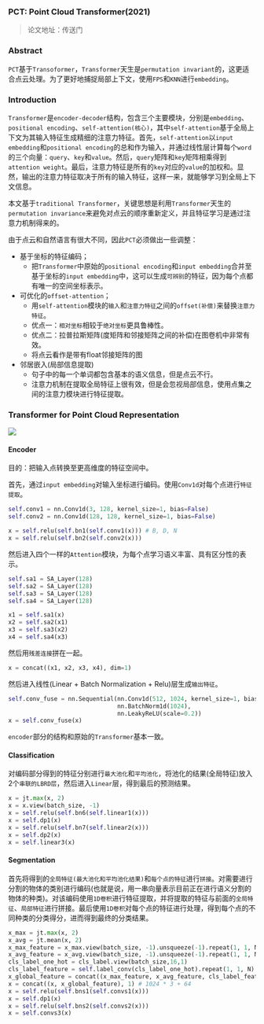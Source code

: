 ### PCT: Point Cloud Transformer(2021)

> 论文地址：传送门

### Abstract

`PCT`基于`Transoformer`，`Transformer`天生是`permutation invariant`的，这更适合点云处理。为了更好地捕捉局部上下文，使用`FPS`和`KNN`进行`embedding`。

### Introduction

`Transformer`是`encoder-decoder`结构，包含三个主要模块，分别是`embedding`、`positional encoding`、`self-attention(核心)`，其中`self-attention`基于全局上下文为其输入特征生成精细的注意力特征。首先，`self-attention`以`input embedding`和`positional encoding`的总和作为输入，并通过线性层计算每个`word`的三个向量：`query`、`key`和`value`。然后，`query`矩阵和`key`矩阵相乘得到`attention weight`。最后，注意力特征是所有的`key`对应的`value`的加权和。显然，输出的注意力特征取决于所有的输入特征，这样一来，就能够学习到全局上下文信息。

本文基于`traditional Transformer`，关键思想是利用`Transformer`天生的`permutation invariance`来避免对点云的顺序重新定义，并且特征学习是通过注意力机制得来的。

由于点云和自然语言有很大不同，因此`PCT`必须做出一些调整：

- 基于坐标的特征编码；
  - 把`Transformer`中原始的`positional encoding`和`input embedding`合并至基于坐标的`input embedding`中，这可以生成`可辨别`的特征，因为每个点都有唯一的空间坐标表示。
- 可优化的`offset-attention`；
  - 用`self-attention`模块的`输入`和`注意力特征`之间的`offset(补偿)`来替换`注意力特征`。
  - 优点一：`相对坐标`相较于`绝对坐标`更具鲁棒性。
  - 优点二：拉普拉斯矩阵(度矩阵和邻接矩阵之间的补偿)在图卷机中非常有效。
  - 将点云看作是带有float邻接矩阵的图
- 邻居嵌入(局部信息提取)
  - 句子中的每一个单词都包含基本的语义信息，但是点云不行。
  - 注意力机制在提取全局特征上很有效，但是会忽视局部信息，使用点集之间的注意力模块进行特征提取。

### Transformer for Point Cloud Representation

![](https://cdn.jsdelivr.net/gh/prannt99/blog/img/15.png)

#### Encoder

目的：把输入点转换至更高维度的特征空间中。

首先，通过`input embedding`对输入坐标进行编码。使用`Conv1d`对每个点进行`特征提取`。

```python
self.conv1 = nn.Conv1d(3, 128, kernel_size=1, bias=False)
self.conv2 = nn.Conv1d(128, 128, kernel_size=1, bias=False)

x = self.relu(self.bn1(self.conv1(x))) # B, D, N
x = self.relu(self.bn2(self.conv2(x)))
```

然后进入四个一样的`Attention`模块，为每个点学习语义丰富、具有区分性的表示。

```python
self.sa1 = SA_Layer(128)
self.sa2 = SA_Layer(128)
self.sa3 = SA_Layer(128)
self.sa4 = SA_Layer(128)

x1 = self.sa1(x)
x2 = self.sa2(x1)
x3 = self.sa3(x2)
x4 = self.sa4(x3)
```

然后用`残差连接`拼在一起。

```python
x = concat((x1, x2, x3, x4), dim=1)
```

然后进入线性(Linear + Batch Normalization + Relu)层生成`输出特征`。

```python
self.conv_fuse = nn.Sequential(nn.Conv1d(512, 1024, kernel_size=1, bias=False),
                               nn.BatchNorm1d(1024),
                               nn.LeakyReLU(scale=0.2))
x = self.conv_fuse(x)
```

`encoder`部分的结构和原始的`Transformer`基本一致。

#### Classification

对编码部分得到的特征分别进行`最大池化`和`平均池化`，将池化的结果(全局特征)放入2个`串联的LBRD层`，然后进入`Linear`层，得到最后的预测结果。

```python
x = jt.max(x, 2)
x = x.view(batch_size, -1)
x = self.relu(self.bn6(self.linear1(x)))
x = self.dp1(x)
x = self.relu(self.bn7(self.linear2(x)))
x = self.dp2(x)
x = self.linear3(x)
```

#### Segmentation

首先将得到的`全局特征(最大池化和平均池化结果)`和`每个点的特征`进行`拼接`。对需要进行分割的物体的类别进行编码(也就是说，用一串向量表示目前正在进行语义分割的物体的种类)。对该编码使用`1D卷积`进行特征提取，并将提取的特征与前面的`全局特征`、`局部特征`进行拼接。最后使用`1D卷积`对每个点的特征进行处理，得到每个点的不同种类的分类得分，进而得到最终的分类结果。

```python
x_max = jt.max(x, 2)
x_avg = jt.mean(x, 2)
x_max_feature = x_max.view(batch_size, -1).unsqueeze(-1).repeat(1, 1, N)
x_avg_feature = x_avg.view(batch_size, -1).unsqueeze(-1).repeat(1, 1, N)
cls_label_one_hot = cls_label.view(batch_size,16,1)
cls_label_feature = self.label_conv(cls_label_one_hot).repeat(1, 1, N)
x_global_feature = concat((x_max_feature, x_avg_feature, cls_label_feature), 1) # 1024 + 64
x = concat((x, x_global_feature), 1) # 1024 * 3 + 64 
x = self.relu(self.bns1(self.convs1(x)))
x = self.dp1(x)
x = self.relu(self.bns2(self.convs2(x)))
x = self.convs3(x)
```

